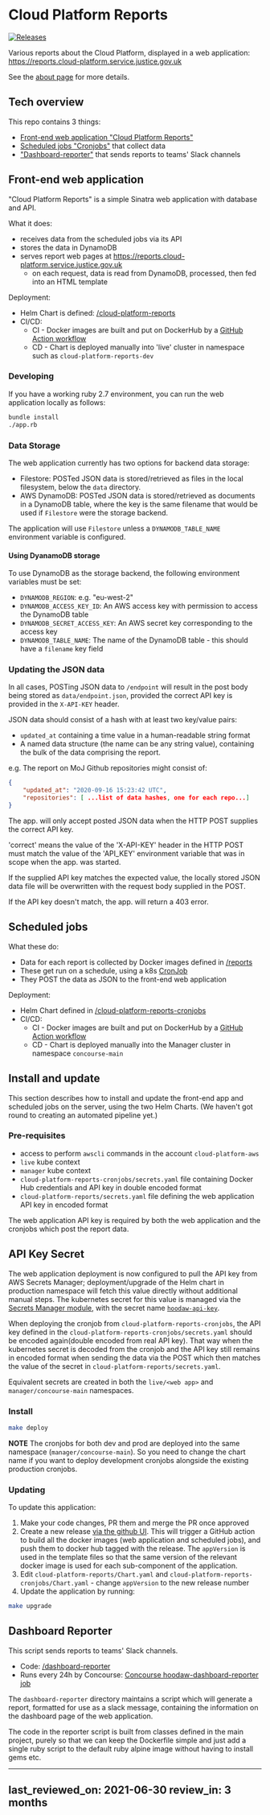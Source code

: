 # Cloud Platform Reports

[![Releases](https://img.shields.io/github/release/ministryofjustice/cloud-platform-how-out-of-date-are-we/all.svg?style=flat-square)](https://github.com/ministryofjustice/cloud-platform-how-out-of-date-are-we/releases)

Various reports about the Cloud Platform, displayed in a web application: https://reports.cloud-platform.service.justice.gov.uk

See the [about page](views/about.erb) for more details.

## Tech overview

This repo contains 3 things:

* [Front-end web application "Cloud Platform Reports"](#front-end-web-application)
* [Scheduled jobs "Cronjobs"](#scheduled-jobs) that collect data
* ["Dashboard-reporter"](#dashboard-reporter) that sends reports to teams' Slack channels

## Front-end web application

"Cloud Platform Reports" is a simple Sinatra web application with database and API.

What it does:

* receives data from the scheduled jobs via its API
* stores the data in DynamoDB
* serves report web pages at https://reports.cloud-platform.service.justice.gov.uk
  * on each request, data is read from DynamoDB, processed, then fed into an HTML template

Deployment:

* Helm Chart is defined: [/cloud-platform-reports](https://github.com/ministryofjustice/cloud-platform-how-out-of-date-are-we/tree/main/cloud-platform-reports)
* CI/CD:
  * CI - Docker images are built and put on DockerHub by a [GitHub Action workflow](https://github.com/ministryofjustice/cloud-platform-how-out-of-date-are-we/blob/main/.github/workflows/docker-hub.yml)
  * CD - Chart is deployed manually into 'live' cluster in namespace such as `cloud-platform-reports-dev`

### Developing

If you have a working ruby 2.7 environment, you can run the web application locally as follows:

```sh
bundle install
./app.rb
```

### Data Storage

The web application currently has two options for backend data storage:

* Filestore: POSTed JSON data is stored/retrieved as files in the local filesystem, below the `data` directory.
* AWS DynamoDB: POSTed JSON data is stored/retrieved as documents in a DynamoDB table, where the key is the same filename that would be used if `Filestore` were the storage backend.

The application will use `Filestore` unless a `DYNAMODB_TABLE_NAME` environment variable is configured.

#### Using DyanamoDB storage

To use DynamoDB as the storage backend, the following environment variables must be set:

* `DYNAMODB_REGION`: e.g. "eu-west-2"
* `DYNAMODB_ACCESS_KEY_ID`: An AWS access key with permission to access the DynamoDB table
* `DYNAMODB_SECRET_ACCESS_KEY`: An AWS secret key corresponding to the access key
* `DYNAMODB_TABLE_NAME`: The name of the DynamoDB table - this should have a `filename` key field

### Updating the JSON data

In all cases, POSTing JSON data to `/endpoint` will result in the post body being stored as `data/endpoint.json`, provided the correct API key is provided in the `X-API-KEY` header.

JSON data should consist of a hash with at least two key/value pairs:

* `updated_at` containing a time value in a human-readable string format
* A named data structure (the name can be any string value), containing the bulk of the data comprising the report.

e.g. The report on MoJ Github repositories might consist of:

```json
{
    "updated_at": "2020-09-16 15:23:42 UTC",
    "repositories": [ ...list of data hashes, one for each repo...]
}
```

The app. will only accept posted JSON data when the HTTP POST supplies the correct API key.

'correct' means the value of the 'X-API-KEY' header in the HTTP POST must match the value of the 'API_KEY' environment variable that was in scope when the app. was started.

If the supplied API key matches the expected value, the locally stored JSON data file will be overwritten with the request body supplied in the POST.

If the API key doesn't match, the app. will return a 403 error.

## Scheduled jobs

What these do:

* Data for each report is collected by Docker images defined in [/reports](https://github.com/ministryofjustice/cloud-platform-how-out-of-date-are-we/tree/main/reports)
* These get run on a schedule, using a k8s [CronJob](https://github.com/ministryofjustice/cloud-platform-how-out-of-date-are-we/tree/main/cloud-platform-reports-cronjobs/templates)
* They POST the data as JSON to the front-end web application

Deployment:

* Helm Chart defined in [/cloud-platform-reports-cronjobs](https://github.com/ministryofjustice/cloud-platform-how-out-of-date-are-we/tree/main/cloud-platform-reports-cronjobs)
* CI/CD:
  * CI - Docker images are built and put on DockerHub by a [GitHub Action workflow](https://github.com/ministryofjustice/cloud-platform-how-out-of-date-are-we/blob/main/.github/workflows/docker-hub.yml)
  * CD - Chart is deployed manually into the Manager cluster in namespace `concourse-main`

## Install and update

This section describes how to install and update the front-end app and scheduled jobs on the server, using the two Helm Charts. (We haven't got round to creating an automated pipeline yet.)

### Pre-requisites

* access to perform `awscli` commands in the account `cloud-platform-aws`
* `live` kube context
* `manager` kube context
* `cloud-platform-reports-cronjobs/secrets.yaml` file containing Docker Hub credentials and API key in double encoded format
* `cloud-platform-reports/secrets.yaml` file defining the web application API key in encoded format

The web application API key is required by both the web application and the
cronjobs which post the report data. 

## API Key Secret

The web application deployment is now configured to pull the API key from AWS Secrets Manager; deployment/upgrade of the Helm chart in production namespace will fetch this value directly
without additional manual steps. The kubernetes secret for this value is managed via the
[Secrets Manager module](https://github.com/ministryofjustice/cloud-platform-environments/blob/main/namespaces/live.cloud-platform.service.justice.gov.uk/cloud-platform-reports-prod/resources/secret.tf), with the secret name [`hoodaw-api-key`](https://github.com/ministryofjustice/cloud-platform-how-out-of-date-are-we/blob/main/cloud-platform-reports/values.yaml#L26).


When deploying the cronjob from `cloud-platform-reports-cronjobs`, the API key defined in the
`cloud-platform-reports-cronjobs/secrets.yaml` should be encoded again(double encoded from real API key). That way when the kubernetes secret is decoded from the cronjob and the API key still remains in encoded format when sending the data via the POST which then matches the value of the secret in `cloud-platform-reports/secrets.yaml`.

 Equivalent secrets are created in both the `live/<web app>` and `manager/concourse-main` namespaces.

### Install

```sh
make deploy
```

**NOTE** The cronjobs for both dev and prod are deployed into the same namespace (`manager/concourse-main`). So you need to change the chart name if you want to deploy development cronjobs alongside the existing production cronjobs.

### Updating

To update this application:

1. Make your code changes, PR them and merge the PR once approved
1. Create a new release [via the github UI](https://github.com/ministryofjustice/cloud-platform-how-out-of-date-are-we/releases).
   This will trigger a GitHub action to build all the docker images (web application and scheduled jobs), and push them to docker hub tagged with the release. The `appVersion` is used in the template files so that the same version of the relevant docker image is used for each sub-component of the application.
1. Edit `cloud-platform-reports/Chart.yaml` and `cloud-platform-reports-cronjobs/Chart.yaml` - change `appVersion` to the new release number
1. Update the application by running:

```sh
make upgrade
```

## Dashboard Reporter

This script sends reports to teams' Slack channels.

* Code: [/dashboard-reporter](https://github.com/ministryofjustice/cloud-platform-how-out-of-date-are-we/tree/main/dashboard-reporter)
* Runs every 24h by Concourse: [Concourse hoodaw-dashboard-reporter job](https://concourse.cloud-platform.service.justice.gov.uk/teams/main/pipelines/hoodaw/jobs/hoodaw-dashboard-reporter)

The `dashboard-reporter` directory maintains a script which will
generate a report, formatted for use as a slack message,
containing the information on the dashboard page of the web
application.

The code in the reporter script is built from classes defined in the main
project, purely so that we can keep the Dockerfile simple and just add a single
ruby script to the default ruby alpine image without having to install gems
etc.

---
last_reviewed_on: 2021-06-30
review_in: 3 months
---
